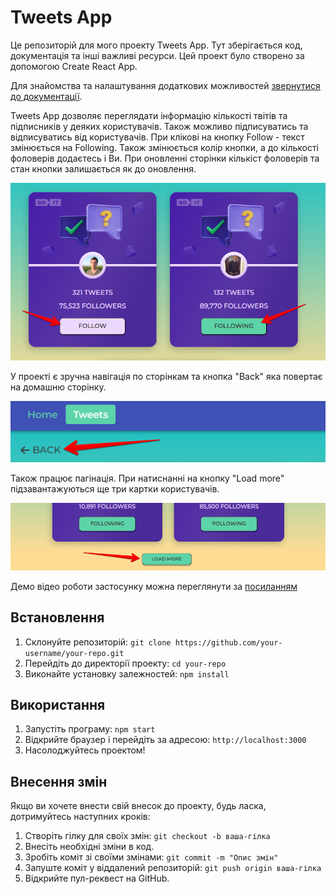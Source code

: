 # Tweets App

Це репозиторій для мого проекту Tweets App. Тут зберігається код, документація
та інші важливі ресурси. Цей проект було створено за допомогою Create React App.

Для знайомства та налаштування додаткових можливостей
[звернутися до документації](https://facebook.github.io/create-react-app/docs/getting-started).

Tweets App дозволяє переглядати інформацію кількості твітів та підписників у
деяких користувачів. Також можливо підписуватись та відписуватись від
користувачів. При клікові на кнопку Follow - текст змінюється на Following.
Також змінюється колір кнопки, а до кількості фоловерів додаєтесь і Ви. При
оновленні сторінки кількіст фоловерів та стан кнопки залишається як до
оновлення.

![Button 'Followin' & 'Follow'](./assets/button_Following.png)

У проекті є зручна навігація по сторінкам та кнопка "Back" яка повертає на
домашню сторінку.

![Button 'Back'](./assets/button_Back.png)

Також працює пагінація. При натиснанні на кнопку "Load more" підзавантажуються
ще три картки користувачів.

![Button 'Load more'](./assets/button_Load_more.png)

Демо відео роботи застосунку можна переглянути за
[посиланням](https://facebook.github.io/create-react-app/docs/getting-started)

## Встановлення

1. Склонуйте репозиторій:
   `git clone https://github.com/your-username/your-repo.git`
2. Перейдіть до директорії проекту: `cd your-repo`
3. Виконайте установку залежностей: `npm install`

## Використання

1. Запустіть програму: `npm start`
2. Відкрийте браузер і перейдіть за адресою: `http://localhost:3000`
3. Насолоджуйтесь проектом!

## Внесення змін

Якщо ви хочете внести свій внесок до проекту, будь ласка, дотримуйтесь наступних
кроків:

1. Створіть гілку для своїх змін: `git checkout -b ваша-гілка`
2. Внесіть необхідні зміни в код.
3. Зробіть коміт зі своїми змінами: `git commit -m "Опис змін"`
4. Запуште коміт у віддалений репозиторій: `git push origin ваша-гілка`
5. Відкрийте пул-реквест на GitHub.
